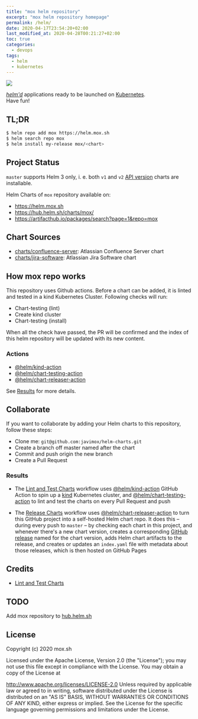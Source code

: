 ```yaml
---
title: "mox helm repository"
excerpt: "mox helm repository homepage"
permalink: /helm/
date: 2020-04-17T23:54:20+02:00
last_modified_at: 2020-04-28T00:21:27+02:00
toc: true
categories:
  - devops
tags:
  - helm
  - kubernetes
---
```


[![](https://github.com/javimox/helm-charts/workflows/Release%20Charts/badge.svg?branch=master)](https://github.com/javimox/helm-charts/actions)

[*helm'd*](https://github.com/helm/helm) applications ready to be launched on [Kubernetes](https://kubernetes.io/).  
Have fun!

## TL;DR

```bash
$ helm repo add mox https://helm.mox.sh
$ helm search repo mox
$ helm install my-release mox/<chart>
```

## Project Status

`master` supports Helm 3 only, i. e. both `v1` and `v2` [API version](https://helm.sh/docs/topics/charts/#the-apiversion-field) charts are installable.

Helm Charts of `mox` repository available on:
 * https://helm.mox.sh
 * https://hub.helm.sh/charts/mox/
 * https://artifacthub.io/packages/search?page=1&repo=mox

## Chart Sources

* [charts/confluence-server](/helm/charts/confluence-server): Atlassian Confluence Server chart
* [charts/jira-software](/helm/charts/jira-software): Atlassian Jira Software chart

## How mox repo works

This repository uses Github actions. Before a chart can be added, it is linted and tested in a kind Kubernetes Cluster.  Following checks will run:

* Chart-testing (lint)
* Create kind cluster
* Chart-testing (install)

When all the check have passed, the PR will be confirmed and the index of this helm repository will be updated with its new content.

### Actions

* [@helm/kind-action](https://github.com/helm/kind-action)
* [@helm/chart-testing-action](https://github.com/helm/chart-testing-action)
* [@helm/chart-releaser-action](https://github.com/helm/chart-releaser-action)

See [Results](#results) for more details.

## Collaborate

If you want to collaborate by adding your Helm charts to this repository, follow these steps:

* Clone me: `git@github.com:javimox/helm-charts.git`
* Create a branch off master named after the chart
* Commit and push origin the new branch
* Create a Pull Request

### <a name="results"></a>Results

* The [Lint and Test Charts](https://github.com/javimox/helm-charts/blob/master/.github/workflows/lint-test.yaml) workflow uses [@helm/kind-action](https://www.github.com/helm/kind-action) GitHub Action to spin up a [kind](https://kind.sigs.k8s.io/) Kubernetes cluster, and [@helm/chart-testing-action](https://www.github.com/helm/chart-testing-action) to lint and test the charts on every Pull Request and push
  
* The [Release Charts](https://github.com/javimox/helm-charts/blob/master/.github/workflows/release.yaml) workflow uses [@helm/chart-releaser-action](https://www.github.com/helm/chart-releaser-action) to turn this GitHub project into a self-hosted Helm chart repo. It does this – during every push to `master` – by checking each chart in this project, and whenever there's a new chart version, creates a corresponding [GitHub release](https://help.github.com/en/github/administering-a-repository/about-releases) named for the chart version, adds Helm chart artifacts to the release, and creates or updates an `index.yaml` file with metadata about those releases, which is then hosted on GitHub Pages

## Credits

* [Lint and Test Charts](https://github.com/helm/charts-repo-actions-demo.git)  

## TODO

Add mox repository to [hub.helm.sh](https://hub.helm.sh)

## License

Copyright (c) 2020 mox.sh

Licensed under the Apache License, Version 2.0 (the "License"); you may not use this file except in compliance with the License. You may obtain a copy of the License at

http://www.apache.org/licenses/LICENSE-2.0
Unless required by applicable law or agreed to in writing, software distributed under the License is distributed on an "AS IS" BASIS, WITHOUT WARRANTIES OR CONDITIONS OF ANY KIND, either express or implied. See the License for the specific language governing permissions and limitations under the License.
